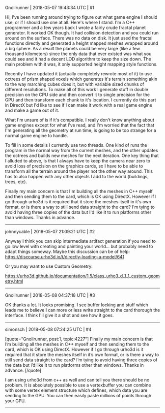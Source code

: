 Gnollrunner | 2018-05-07 19:43:34 UTC | #1

Hi, I've been running around trying to figure out what game engine I should use, or if I should use one at all. Here's where I stand. I'm a C++ programmer and a few years back I wrote a fairly crude fractal planet generator. It worked OK though. It had collision detection and you could run around on the surface.  There was no data on disk. It just used the fractal functions directly and generated a height mapped meshes wrapped around a big sphere. As a result the planets could be very large (like a few thousand kilometers) since the only data that ever existed was what you could see and it had a decent LOD algorithm to keep the size down. The main problem with it was, it only supported height mapping style functions. 

Recently I have updated it (actually completely rewrote most of it) to use octrees of prism shaped voxels which generates it's terrain something akin to the way marching cubes does it, but with variable sized chunks of different resolutions. To make all of this work I generate stuff in double precision on the CPU side and then convert it to single precision for the GPU and then transform each chunk to it's location. I currently do this part in DirectX but I'd like to see if I can make it work with a real game engine and make a game out of it.  

What I'm unsure of is if it's compatible. I really don't know anything about game engines except for what I've read, and I'm worried that the fact that I'm generating all the geometry at run time, is going to be too strange for a normal game engine to handle. 

To fill in some details I currently use two threads. One kind of runs the program in the normal way from the current meshes, and the other updates the octrees and builds new meshes for the next iteration. One key thing that I alluded to above, is that I always have to keep the camera near zero to avoid loss of precision on the graphics cards, so I have to be able to transform all the terrain around the player not the other way around. This has to also happen with any other objects I add to the world (buildings, trees, etc).

Finally my main concern is that I'm building all the meshes in C++ myself and then sending them to the card, which is OK using DirectX. However if I go through urho3d is it required that it store the meshes itself in it's own format, or is there a way to still send data straight to the card? I'm tying to avoid having three copies of the data but I'd like it to run platforms other than windows. Thanks in advance.

-------------------------

johnnycable | 2018-05-07 21:09:21 UTC | #2

Anyway I think you can skip intermediate artifact generation if you need to go low level with creating and painting your world... but probably need to adapt things someway. Maybe this discussion can be of help:
https://discourse.urho3d.io/t/directly-loading-a-model/641

Or you may want to use Custom Geometry:

https://urho3d.github.io/documentation/1.5/class_urho3_d_1_1_custom_geometry.html

-------------------------

Gnollrunner | 2018-05-08 04:37:18 UTC | #3

OK thanks a lot. It looks promising. I see buffer locking and stuff which leads me to believe I can more or less write straight to the card thorough the interface.  I think I'll give it a shot and see how it goes.

-------------------------

simonsch | 2018-05-08 07:24:25 UTC | #4

[quote="Gnollrunner, post:1, topic:4227"]
Finally my main concern is that I’m building all the meshes in C++ myself and then sending them to the card, which is OK using DirectX. However if I go through urho3d is it required that it store the meshes itself in it’s own format, or is there a way to still send data straight to the card? I’m tying to avoid having three copies of the data but I’d like it to run platforms other than windows. Thanks in advance.
[/quote]

I am using urho3d from c++ as well and can tell you there should be no problem. It is absolutely possible to use a vertexbuffer you can combine with some vertex element structure which defines, which data you are sending to the GPU. You can then easily paste millions of points through your GPU.

-------------------------

